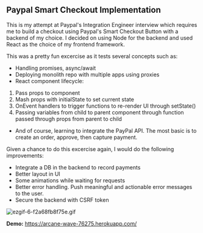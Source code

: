 ## Paypal Smart Checkout Implementation

This is my attempt at Paypal's Integration Engineer interview which requires me to build a checkout using Paypal's Smart Checkout
Button with a backend of my choice. I decided on using Node for the backend and used React as the choice of my frontend framework.

This was a pretty fun excercise as it tests several concepts such as:

- Handling promises, async/await
- Deploying monolith repo with multiple apps using proxies
- React component lifecycle:

1. Pass props to component
2. Mash props with initialState to set current state
3. OnEvent handlers to trigger functions to re-render UI through setState()
4. Passing variables from child to parent component through function passed through props from parent to child

- And of course, learning to integrate the PayPal API. The most basic is to create an order, approve, then capture payment.

Given a chance to do this excercise again, I would do the following improvements:

- Integrate a DB in the backend to record payments
- Better layout in UI
- Some animations while waiting for requests
- Better error handling. Push meaningful and actionable error messages to the user.
- Secure the backend with CSRF token

![ezgif-6-f2a68fb8f75e.gif](https://s7.gifyu.com/images/ezgif-6-f2a68fb8f75e.gif)

**Demo:** https://arcane-wave-76275.herokuapp.com/
